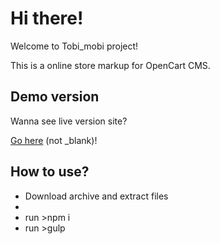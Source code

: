 <h1>Hi there!</h1>
<p>Welcome to Tobi_mobi project!</p>
<p>This is a online store markup for OpenCart CMS.</p>
<h2>Demo version</h2>
<p>Wanna see live version site?<p>
<p><a href="https://vladorg.github.io/tobi_mobi/" target="_blank">Go here</a> (not _blank)!<p>
<h2>How to use?</h2>
<ul>
  <li>Download archive and extract files<li>
  <li>run >npm i</li>
  <li>run >gulp</li>
</ul>
